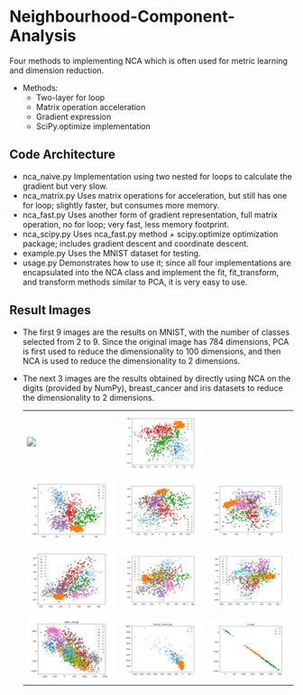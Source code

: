 # Neighbourhood-Component-Analysis

Four methods to implementing NCA which is often used for metric learning and dimension reduction.

* Methods:
  * Two-layer for loop
  * Matrix operation acceleration
  * Gradient expression
  * SciPy.optimize implementation

## Code Architecture

* nca_naive.py  Implementation using two nested for loops to calculate the gradient but very slow.
* nca_matrix.py Uses matrix operations for acceleration, but still has one for loop; slightly faster, but consumes more memory.
* nca_fast.py   Uses another form of gradient representation, full matrix operation, no for loop; very fast, less memory footprint.
* nca_scipy.py  Uses nca_fast.py method + scipy.optimize optimization package; includes gradient descent and coordinate descent.
* example.py    Uses the MNIST dataset for testing.
* usage.py      Demonstrates how to use it; since all four implementations are encapsulated into the NCA class and implement the fit, fit_transform, and transform methods similar to PCA, it is very easy to use.


## Result Images

* The first 9 images are the results on MNIST, with the number of classes selected from 2 to 9. Since the original image has 784 dimensions, PCA is first used to reduce the dimensionality to 100 dimensions, and then NCA is used to reduce the dimensionality to 2 dimensions.
* The next 3 images are the results obtained by directly using NCA on the digits (provided by NumPy), breast_cancer and iris datasets to reduce the dimensionality to 2 dimensions.

  <div>
    <table>
     <tr>
      <td><img src = "https://github.com/lamthienphuc/Dimesionality-Reduction/blob/main/pics/mnist_with_2_digits.jpg></td>
      <td><img src = "https://github.com/lamthienphuc/Dimesionality-Reduction/blob/main/pics/mnist_with_3_digits.jpg"></td>
      <td><img src = "https://github.com/lamthienphuc/Dimesionality-Reduction/blob/main/pics/mnist_with_4_digits.jpg"></td>
     </tr>
     <tr>
      <td><img src = "https://github.com/lamthienphuc/Dimesionality-Reduction/blob/main/pics/mnist_with_5_digits.jpg"></td>
      <td><img src = "https://github.com/lamthienphuc/Dimesionality-Reduction/blob/main/pics/mnist_with_6_digits.jpg"></td>
      <td><img src = "https://github.com/lamthienphuc/Dimesionality-Reduction/blob/main/pics/mnist_with_7_digits.jpg"></td>
     </tr>
     <tr>
      <td><img src = "https://github.com/lamthienphuc/Dimesionality-Reduction/blob/main/pics/mnist_with_8_digits.jpg"></td>
      <td><img src = "https://github.com/lamthienphuc/Dimesionality-Reduction/blob/main/pics/mnist_with_9_digits.jpg"></td>
      <td><img src = "https://github.com/lamthienphuc/Dimesionality-Reduction/blob/main/pics/mnist_with_10_digits.jpg"></td>
     </tr>
     <tr>
      <td><img src = "https://github.com/lamthienphuc/Dimesionality-Reduction/blob/main/pics/digits_np.jpg"></td>
      <td><img src = "https://github.com/lamthienphuc/Dimesionality-Reduction/blob/main/pics/breast_cancer.jpg"></td>
      <td><img src = "https://github.com/lamthienphuc/Dimesionality-Reduction/blob/main/pics/iris.jpg"></td>
     </tr>

    </table>
  </div>
